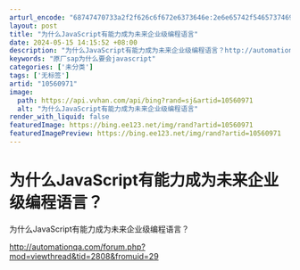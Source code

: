 ```yaml
---
arturl_encode: "68747470733a2f2f626c6f672e6373646e:2e6e65742f54657374696e675f69735f62656c696576696e67:2f61727469636c652f64657461696c732f3130353630393731"
layout: post
title: "为什么JavaScript有能力成为未来企业级编程语言"
date: 2024-05-15 14:15:52 +08:00
description: "为什么JavaScript有能力成为未来企业级编程语言？http://automationqa.co"
keywords: "原厂sap为什么要会javascript"
categories: ['未分类']
tags: ['无标签']
artid: "10560971"
image:
  path: https://api.vvhan.com/api/bing?rand=sj&artid=10560971
  alt: "为什么JavaScript有能力成为未来企业级编程语言"
render_with_liquid: false
featuredImage: https://bing.ee123.net/img/rand?artid=10560971
featuredImagePreview: https://bing.ee123.net/img/rand?artid=10560971
---
```


# 为什么JavaScript有能力成为未来企业级编程语言？

为什么JavaScript有能力成为未来企业级编程语言？
  
http://automationqa.com/forum.php?mod=viewthread&tid=2808&fromuid=29